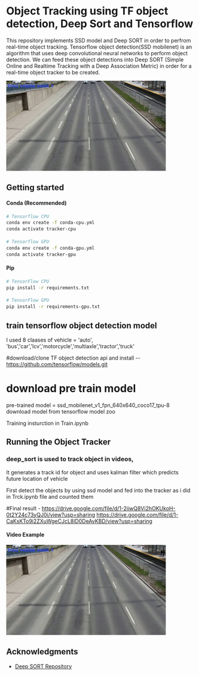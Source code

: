 # Object Tracking using TF object detection, Deep Sort and Tensorflow
This repository implements SSD model and Deep SORT in order to perfrom real-time object tracking. Tensorflow object detection(SSD mobilenet) is an algorithm that uses deep convolutional neural networks to perform object detection. We can feed these object detections into Deep SORT (Simple Online and Realtime Tracking with a Deep Association Metric) in order for a real-time object tracker to be created.

![Demo of Object Tracker](data/car.gif)

## Getting started

#### Conda (Recommended)

```bash
# Tensorflow CPU
conda env create -f conda-cpu.yml
conda activate tracker-cpu

# Tensorflow GPU
conda env create -f conda-gpu.yml
conda activate tracker-gpu
```

#### Pip
```bash
# TensorFlow CPU
pip install -r requirements.txt

# TensorFlow GPU
pip install -r requirements-gpu.txt
```


## train tensorflow object detection model

I used 8 claases of vehicle = 'auto', 'bus','car','lcv','motorcycle','multiaxle','tractor','truck'

#download/clone TF object detection api and install 
--https://github.com/tensorflow/models.git

# download pre train model
pre-trained model = ssd_mobilenet_v1_fpn_640x640_coco17_tpu-8
download model from tensorflow model zoo

Training insturction in Train.ipynb

## Running the Object Tracker
### deep_sort is used to track object in videos,
It generates a track id for object and uses kalman filter which predicts future location of vehicle
  
First detect the objects by using ssd model and fed into the tracker as i did in 
Trck.ipynb file  and counted them

#Final result - 
            https://drive.google.com/file/d/1-2iiwQ8Vi2hOKUkoH-0t2Y24c73yQJ0i/view?usp=sharing
https://drive.google.com/file/d/1-CaKsKTo9i2ZXuWgeCJcL8lD0DeAvKBD/view?usp=sharing
#### Video Example
![Result of Object Tracker](data/car.gif)



## Acknowledgments

* [Deep SORT Repository](https://github.com/nwojke/deep_sort)
